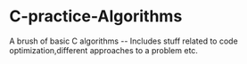 # C-practice-Algorithms
A brush of basic C algorithms
-- Includes stuff related to code optimization,different approaches to a problem etc.
